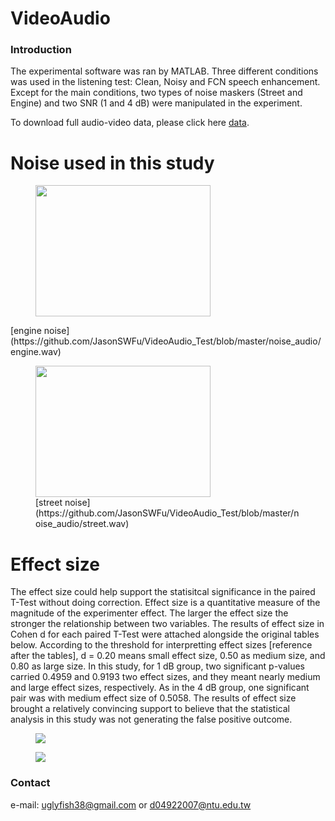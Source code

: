 # VideoAudio

### Introduction
The experimental software was ran by MATLAB. Three different conditions was used in the listening test: Clean, Noisy and FCN speech enhancement. Except for the main conditions, two types of noise maskers (Street and Engine) and two SNR (1 and 4 dB) were manipulated in the experiment.

To download full audio-video data, please click here [data](https://drive.google.com/drive/folders/1iycJkD47wdJO9xw48ChR4g4cCmDnH4Iu?usp=sharing).


# Noise used in this study
<figure>
  <img width="280" height="210" src="https://github.com/JasonSWFu/VideoAudio_Test/blob/master/images/engine.png"/>
</figure>    
[engine noise](https://github.com/JasonSWFu/VideoAudio_Test/blob/master/noise_audio/engine.wav)

<figure>
  <img width="280" height="210" src="https://github.com/JasonSWFu/VideoAudio_Test/blob/master/images/street.png"/>
  <figcaption> [street noise](https://github.com/JasonSWFu/VideoAudio_Test/blob/master/noise_audio/street.wav) </figcaption>
</figure>

# Effect size
The effect size could help support the statisitcal significance in the paired T-Test without doing correction. Effect size is a quantitative measure of the magnitude of the experimenter effect. The larger the effect size the stronger the relationship between two variables. The results of effect size in Cohen d for each paired T-Test were attached alongside the original tables below. According to the threshold for interpretting effect sizes [reference after the tables], d = 0.20 means small effect size, 0.50 as medium size, and 0.80 as large size. In this study, for 1 dB group, two significant p-values carried 0.4959 and 0.9193 two effect sizes, and they meant nearly medium and large effect sizes, respectively. As in the 4 dB group, one significant pair was with medium effect size of 0.5058. The results of effect size brought a relatively convincing support to believe that the statistical analysis in this study was not generating the false positive outcome.

<figure>
  <img src="https://github.com/JasonSWFu/VideoAudio_Test/blob/master/images/1dB_size.png"/>
</figure>    

<figure>
  <img src="https://github.com/JasonSWFu/VideoAudio_Test/blob/master/images/4dB_size.png"/>
</figure>


### Contact

e-mail: uglyfish38@gmail.com or d04922007@ntu.edu.tw

